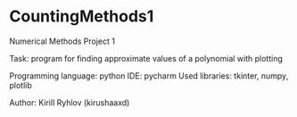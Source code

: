 # CountingMethods1
Numerical Methods Project 1

Task: program for finding approximate values of a polynomial with plotting


Programming language: python
IDE: pycharm
Used libraries: tkinter, numpy, plotlib


Author: Kirill Ryhlov (kirushaaxd)

